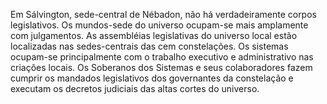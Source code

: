 ﻿Em Sálvington, sede-central de Nébadon, não há verdadeiramente corpos legislativos. Os mundos-sede do universo ocupam-se mais amplamente com julgamentos. As assembléias legislativas do universo local estão localizadas nas sedes-centrais das cem constelações. Os sistemas ocupam-se principalmente com o trabalho executivo e administrativo nas criações locais. Os Soberanos dos Sistemas e seus colaboradores fazem cumprir os mandados legislativos dos governantes da constelação e executam os decretos judiciais das altas cortes do universo.